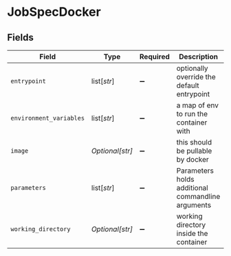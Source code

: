 # JobSpecDocker


## Fields

| Field                                             | Type                                              | Required                                          | Description                                       |
| ------------------------------------------------- | ------------------------------------------------- | ------------------------------------------------- | ------------------------------------------------- |
| `entrypoint`                                      | list[*str*]                                       | :heavy_minus_sign:                                | optionally override the default entrypoint        |
| `environment_variables`                           | list[*str*]                                       | :heavy_minus_sign:                                | a map of env to run the container with            |
| `image`                                           | *Optional[str]*                                   | :heavy_minus_sign:                                | this should be pullable by docker                 |
| `parameters`                                      | list[*str*]                                       | :heavy_minus_sign:                                | Parameters holds additional commandline arguments |
| `working_directory`                               | *Optional[str]*                                   | :heavy_minus_sign:                                | working directory inside the container            |